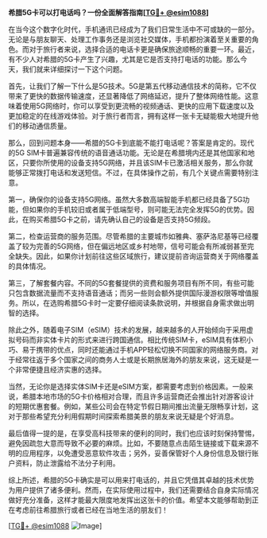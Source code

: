 **希腊5G卡可以打电话吗？一份全面解答指南[[TG💪+ @esim1088](https://t.me/s/esim1088)]**

在当今这个数字化时代，手机通讯已经成为了我们日常生活中不可或缺的一部分。无论是与朋友聊天、处理工作事务还是浏览社交媒体，手机都扮演着至关重要的角色。而对于旅行者来说，选择合适的电话卡更是确保旅途顺畅的重要一环。最近，有不少人对希腊的5G卡产生了兴趣，尤其是它是否支持打电话的功能。那么今天，我们就来详细探讨一下这个问题。

首先，让我们了解一下什么是5G技术。5G是第五代移动通信技术的简称，它不仅带来了更快的数据传输速度，还显著降低了网络延迟，提升了整体网络性能。这意味着使用5G网络时，你可以享受到更流畅的视频通话、更快的应用下载速度以及更加稳定的在线游戏体验。对于旅行者而言，拥有这样一张卡无疑能极大地提升他们的移动通信质量。

那么，回到问题本身——希腊的5G卡到底能不能打电话呢？答案是肯定的。现代的5G SIM卡普遍兼容传统的语音通话功能。无论是在希腊境内还是其他国家和地区，只要你所使用的设备支持5G网络，并且该SIM卡已激活相关服务，那么你就能够正常拨打电话和发送短信。不过，在具体操作之前，有几个关键点需要特别注意。

第一，确保你的设备支持5G网络。虽然大多数高端智能手机都已经具备了5G功能，但如果你的手机较旧或者属于低端型号，则可能无法完全发挥5G的优势。因此，在购买希腊5G卡之前，请先确认自己的设备是否支持5G频段。

第二，检查运营商的服务范围。尽管希腊的主要城市如雅典、塞萨洛尼基等已经覆盖了较为完善的5G网络，但在偏远地区或乡村地带，信号可能会有所减弱甚至完全缺失。因此，如果你计划前往这些区域旅行，建议提前咨询运营商关于网络覆盖的具体情况。

第三，了解套餐内容。不同的5G套餐提供的资费和服务项目有所不同，有些可能只包含数据流量而不支持语音通话；而另一些则会额外提供国际漫游权限等增值服务。所以，在选购希腊5G卡时一定要仔细阅读条款说明，并根据自身需求做出明智的选择。

除此之外，随着电子SIM（eSIM）技术的发展，越来越多的人开始倾向于采用虚拟号码而非实体卡片的形式来进行跨国通信。相比传统SIM卡，eSIM具有体积小巧、易于携带的优点，同时还能通过手机APP轻松切换不同国家的网络服务商。对于经常往返于多个国家之间的商务人士或是长期旅居海外的朋友来说，这无疑是一个非常便捷且经济实惠的选择。

当然，无论你是选择实体SIM卡还是eSIM方案，都需要考虑到价格因素。一般来说，希腊本地市场的5G卡价格相对合理，而且许多运营商还会推出针对游客设计的短期优惠套餐。例如，某些公司会在特定节假日期间推出流量无限畅享计划，这对于那些希望充分利用假期时间探索希腊美景的朋友来说无疑是个好消息。

最后值得一提的是，在享受高科技带来的便利的同时，我们也应该时刻保持警惕，避免因疏忽大意而导致不必要的麻烦。比如，不要随意点击陌生链接或下载来源不明的应用程序，以免遭受恶意软件攻击；另外，妥善保管好个人身份信息及银行账户资料，防止泄露给不法分子利用。

综上所述，希腊的5G卡确实是可以用来打电话的，并且它凭借其卓越的技术优势为用户提供了诸多便利。然而，在实际使用过程中，我们还需要结合自身实际情况做好充分准备，这样才能最大限度地发挥出这张卡的价值。希望本文能够帮助到正在考虑前往希腊旅行或者已经在当地生活的朋友们！

[[TG💪+ @esim1088](https://t.me/s/esim1088) ![Image](https://i.postimg.cc/4NQfJmqS/Snipaste-2025-05-13-00-14-12.png)]